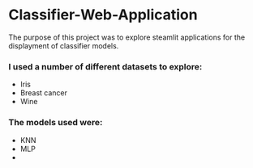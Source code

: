 # Classifier-Web-Application


The purpose of this project was to explore steamlit applications for the displayment of classifier models. 

### I used a number of different datasets to explore:
- Iris 
- Breast cancer
- Wine

### The models used were:
- KNN
- MLP
- 
